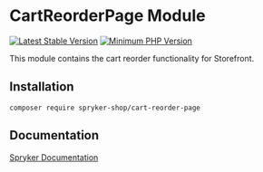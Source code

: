 # CartReorderPage Module
[![Latest Stable Version](https://poser.pugx.org/spryker-shop/cart-reorder-page/v/stable.svg)](https://packagist.org/packages/spryker-shop/cart-reorder-page)
[![Minimum PHP Version](https://img.shields.io/badge/php-%3E%3D%208.2-8892BF.svg)](https://php.net/)

This module contains the cart reorder functionality for Storefront.

## Installation

```
composer require spryker-shop/cart-reorder-page
```

## Documentation

[Spryker Documentation](https://docs.spryker.com)
